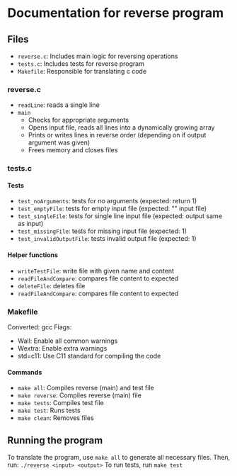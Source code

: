 # Documentation for reverse program

## Files
- `reverse.c`: Includes main logic for reversing operations
- `tests.c`: Includes tests for reverse program
- `Makefile`: Responsible for translating c code

### reverse.c
- `readLine`: reads a single line
- `main`
    - Checks for appropriate arguments
    - Opens input file, reads all lines into a dynamically growing array
    - Prints or writes lines in reverse order (depending on if output argument was given)
    - Frees memory and closes files

### tests.c
#### Tests
- `test_noArguments`: tests for no arguments (expected: return 1)
- `test_emptyFile`: tests for empty input file (expected: "" input file)
- `test_singleFile`: tests for single line input file (expected: output same as input)
- `test_missingFile`: tests for missing input file (expected: 1)
- `test_invalidOutputFile`: tests invalid output file (expected: 1)

#### Helper functions
- `writeTestFile`: write file with given name and content
- `readFileAndCompare`: compares file content to expected
- `deleteFile`: deletes file
- `readFileAndCompare`: compares file content to expected

### Makefile
Converted: gcc
Flags:
- Wall: Enable all common warnings
- Wextra: Enable extra warnings
- std=c11: Use C11 standard for compiling the code

#### Commands
- `make all`: Compiles reverse (main) and test file
- `make reverse`: Compiles reverse (main) file
- `make tests`: Compiles test file
- `make test`: Runs tests
- `make clean`: Removes files

## Running the program
To translate the program, use
```make all```
to generate all necessary files. Then, run:
```./reverse <input> <output>```
To run tests, run
```make test```